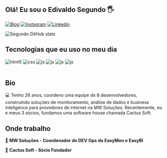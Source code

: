 ## Olá! Eu sou o Edivaldo Segundo 🖐️

[![Blog](https://img.shields.io/website?label=MW-SOLUCOES.com&style=for-the-badge&url=https://home.mw-solucoes.com/)](https://home.mw-solucoes.com/)
[![Instagram](https://img.shields.io/badge/Instagram-E4405F?style=for-the-badge&logo=instagram&logoColor=white)](https://instagram.com/damascenosegundo)
[![Linkedin](https://img.shields.io/badge/LinkedIn-0077B5?style=for-the-badge&logo=linkedin&logoColor=white)](https://www.linkedin.com/in/edivaldo-segundo-802b29235/)

![Segundo GitHub stats](https://github-readme-stats-edivaldo-segundos-projects.vercel.app/api?username=edivaldosegundo&show_icons=true&theme=radical)

## Tecnologias que eu uso no meu dia

<div style="display: inline_block">
  <img align="center" alt="html5" src="https://img.shields.io/badge/grafana-%23F46800.svg?style=for-the-badge&logo=grafana&logoColor=white" />
  <img align="center" alt="css" src="https://img.shields.io/badge/Python-14354C?style=for-the-badge&logo=python&logoColor=white" />
  <img align="center" alt="js" src="https://img.shields.io/badge/docker-%230db7ed.svg?style=for-the-badge&logo=docker&logoColor=white" />
  <img align="center" alt="js" src="https://img.shields.io/badge/Linux-FCC624?style=for-the-badge&logo=linux&logoColor=black" />
  <img align="center" alt="js" src="https://img.shields.io/badge/mysql-4479A1.svg?style=for-the-badge&logo=mysql&logoColor=white" />
  <img align="center" alt="js" src="https://img.shields.io/badge/postgres-%23316192.svg?style=for-the-badge&logo=postgresql&logoColor=white" />
</div><br/>


## Bio

💻 Tenho 26 anos, coordeno uma equipe de 8 desenvolvedores, construindo soluções de monitoramento, análise de dados e business inteligence para provedores de internet na MW Soluções. 
Recentemente, eu e meus 3 sócios, fundamos uma software house chamada Cactus Soft. 


## Onde trabalho
🚀 **MW Soluções - Coordenador de DEV Ops do EasyMon e EasyBI**

🌵 **Cactus Soft - Sócio Fundador**


